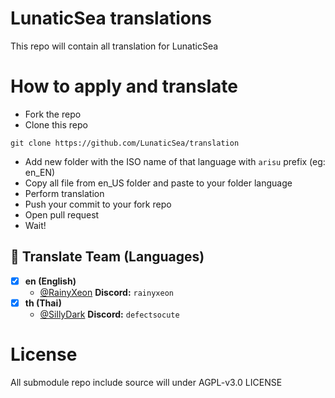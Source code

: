 # LunaticSea translations

This repo will contain all translation for LunaticSea

# How to apply and translate
- Fork the repo
- Clone this repo 
```
git clone https://github.com/LunaticSea/translation
```
- Add new folder with the ISO name of that language with `arisu` prefix (eg: en_EN)
- Copy all file from en_US folder and paste to your folder language
- Perform translation
- Push your commit to your fork repo
- Open pull request
- Wait!

## 📃 Translate Team (Languages)

- [x] **en (English)**
  - [@RainyXeon](https://github.com/RainyXeon) **Discord:** `rainyxeon`
- [x] **th (Thai)**
  - [@SillyDark](https://github.com/SillyDark) **Discord:** `defectsocute`

# License
All submodule repo include source will under AGPL-v3.0 LICENSE